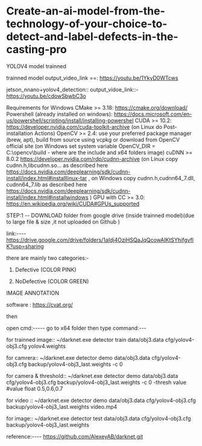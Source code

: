 # Create-an-ai-model-from-the-technology-of-your-choice-to-detect-and-label-defects-in-the-casting-pro

YOLOV4 model trainned


trainned model 
output_video_link ==:  https://youtu.be/1YkyD0WTcws


jetson_nnano+yolov4_detection::
output_vidoe_link::-  https://youtu.be/cdowSbwbC3o



Requirements for Windows
CMake >= 3.18: https://cmake.org/download/
Powershell (already installed on windows): https://docs.microsoft.com/en-us/powershell/scripting/install/installing-powershel
CUDA >= 10.2: https://developer.nvidia.com/cuda-toolkit-archive (on Linux do Post-installation Actions)
OpenCV >= 2.4: use your preferred package manager (brew, apt), build from source using vcpkg or download from OpenCV official site (on Windows set system variable OpenCV_DIR = C:\opencv\build - where are the include and x64 folders image)
cuDNN >= 8.0.2 https://developer.nvidia.com/rdp/cudnn-archive (on Linux copy cudnn.h,libcudnn.so... as described here https://docs.nvidia.com/deeplearning/sdk/cudnn-install/index.html#installlinux-tar , on Windows copy cudnn.h,cudnn64_7.dll, cudnn64_7.lib as described here https://docs.nvidia.com/deeplearning/sdk/cudnn-install/index.html#installwindows )
GPU with CC >= 3.0: https://en.wikipedia.org/wiki/CUDA#GPUs_supported



STEP:1 --   DOWNLOAD folder from google drive (inside trainned model)(due to large file & size ,it  not uploaded on Github  )

link:----   https://drive.google.com/drive/folders/1aIdj4OziHSQaJqQcowAIKtSYhifgvflK?usp=sharing





there are mainly two categories:-
1) Defective (COLOR PINK)

2) NoDefective (COLOR GREEN) 



IMAGE ANNOTATION 

software :  https://cvat.org/

then 

open cmd:-----
go to x64 folder then type command:---

for trainned image::
~/darknet.exe detector train data/obj3.data cfg/yolov4-obj3.cfg yolov4.weights                                                                                    

for camrera::
~/darknet.exe detector demo data/obj3.data cfg/yolov4-obj3.cfg backup/yolov4-obj3_last.weights -c 0                                                              

for camera & threshold::
~/darknet.exe detector demo data/obj3.data cfg/yolov4-obj3.cfg backup/yolov4-obj3_last.weights -c 0 -thresh value   #value float 0.5,0.6,0.7                      


for video ::
~/darknet.exe detector demo data/obj3.data cfg/yolov4-obj3.cfg backup/yolov4-obj3_last.weights video.mp4                                                            


for image::
~/darknet.exe detector test data/obj3.data cfg/yolov4-obj3.cfg backup/yolov4-obj3_last.weights




reference:---- https://github.com/AlexeyAB/darknet.git
